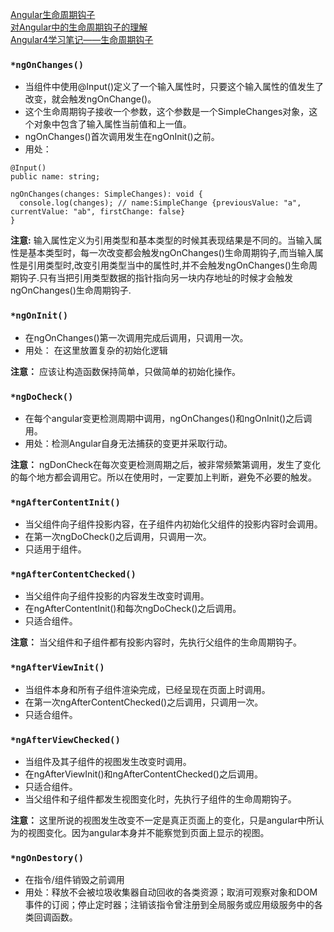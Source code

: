 [Angular生命周期钩子](https://angular.cn/guide/lifecycle-hooks#peek-a-boo)<br>
[对Angular中的生命周期钩子的理解](https://juejin.im/post/597dd3546fb9a03c5945699a)<br>
[Angular4学习笔记——生命周期钩子](https://segmentfault.com/a/1190000012180793)<br>

### `*ngOnChanges()`
* 当组件中使用@Input()定义了一个输入属性时，只要这个输入属性的值发生了改变，就会触发ngOnChange()。
* 这个生命周期钩子接收一个参数，这个参数是一个SimpleChanges对象，这个对象中包含了输入属性当前值和上一值。
* ngOnChanges()首次调用发生在ngOnInit()之前。
* 用处：

```
@Input()
public name: string;

ngOnChanges(changes: SimpleChanges): void {
  console.log(changes); // name:SimpleChange {previousValue: "a", currentValue: "ab", firstChange: false}
}
```
**注意:** 输入属性定义为引用类型和基本类型的时候其表现结果是不同的。当输入属性是基本类型时，每一次改变都会触发ngOnChanges()生命周期钩子,而当输入属性是引用类型时,改变引用类型当中的属性时,并不会触发ngOnChanges()生命周期钩子.只有当把引用类型数据的指针指向另一块内存地址的时候才会触发ngOnChanges()生命周期钩子.


### `*ngOnInit()`
* 在ngOnChanges()第一次调用完成后调用，只调用一次。
* 用处： 在这里放置复杂的初始化逻辑

**注意：** 应该让构造函数保持简单，只做简单的初始化操作。

### `*ngDoCheck()`
* 在每个angular变更检测周期中调用，ngOnChanges()和ngOnInit()之后调用。
* 用处：检测Angular自身无法捕获的变更并采取行动。

**注意：** ngDonCheck在每次变更检测周期之后，被非常频繁第调用，发生了变化的每个地方都会调用它。所以在使用时，一定要加上判断，避免不必要的触发。

### `*ngAfterContentInit()`
* 当父组件向子组件投影内容，在子组件内初始化父组件的投影内容时会调用。
* 在第一次ngDoCheck()之后调用，只调用一次。
* 只适用于组件。

### `*ngAfterContentChecked()`
* 当父组件向子组件投影的内容发生改变时调用。
* 在ngAfterContentInit()和每次ngDoCheck()之后调用。
* 只适合组件。

**注意：** 当父组件和子组件都有投影内容时，先执行父组件的生命周期钩子。

### `*ngAfterViewInit()`
* 当组件本身和所有子组件渲染完成，已经呈现在页面上时调用。
* 在第一次ngAfterContentChecked()之后调用，只调用一次。
* 只适合组件。

### `*ngAfterViewChecked()`
* 当组件及其子组件的视图发生改变时调用。
* 在ngAfterViewInit()和ngAfterContentChecked()之后调用。
* 只适合组件。
* 当父组件和子组件都发生视图变化时，先执行子组件的生命周期钩子。

**注意：** 这里所说的视图发生改变不一定是真正页面上的变化，只是angular中所认为的视图变化。因为angular本身并不能察觉到页面上显示的视图。

### `*ngOnDestory()`
* 在指令/组件销毁之前调用
* 用处：释放不会被垃圾收集器自动回收的各类资源；取消可观察对象和DOM事件的订阅；停止定时器；注销该指令曾注册到全局服务或应用级服务中的各类回调函数。
